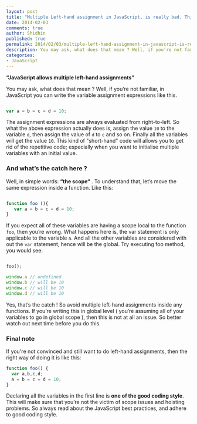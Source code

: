 ```yaml
---
layout: post
title: "Multiple Left-hand assignment in JavaScript, is really bad. Think before you do it."
date: 2014-02-03 
comments: true
author: Shidhin
published: true
permalink: 2014/02/03/multiple-left-hand-assignment-in-javascript-is-really-bad-think-once-before-you-do-it/
description: You may ask, what does that mean ? Well, if you’re not familiar, in JavaScript you can write the variable assignment expressions like this.
categories: 
- JavaScript
---
```


**“JavaScript allows multiple left-hand assignments”**

You may ask, what does that mean ? Well, if you’re not familiar, in JavaScript you can write the variable assignment expressions like this.

```js

var a = b = c = d = 10;

```

The assignment expressions are always evaluated from right-to-left. So what the above expression actually does is, assign the value `10` to the variable `d`, then assign the value of `d` to `c` and so on. <!--more-->Finally all the variables will get the value `10`. This kind of "short-hand" code will allows you to get rid of the repetitive code; especially when you want to initialise multiple variables with an initial value.

### And what’s the catch here ?

Well, in simple words: **“the scope“**  . To understand that, let’s move the same expression inside a function. Like this:

```js

function foo (){
   var a = b = c = d = 10;
}

```

If you expect all of these variables are having a scope local to the function `foo`, then you’re wrong. What happens here is, the var statement is only applicable to the variable `a`. And all the other variables are considered with out the `var` statement, hence will be the global. Try executing foo method, you would see:

```js

foo();

window.a // undefined
window.b // will be 10
window.c // will be 10
window.d // will be 10 

```

Yes, that’s the catch ! So avoid multiple left-hand assignments inside any functions. If you’re writing this in global level ( you’re assuming all of your variables to go in global scope ), then this is not at all an issue. So better watch out next time before you do this.

### Final note

If  you're not convinced and still want to do left-hand assignments, then the right way of doing it is like this:

```js
function foo() {
  var a,b,c,d;
  a = b = c = d = 10;
}
```

Declaring all the variables in the first line is **one of the good coding style**. This will make sure that you’re not the victim of scope issues and hoisting problems.  So always read about the JavaScript best practices, and adhere to good coding style. 


